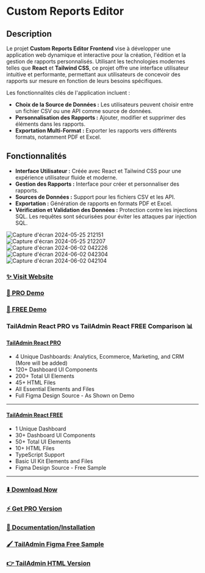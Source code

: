 # Custom Reports Editor 

## Description

Le projet **Custom Reports Editor Frontend** vise à développer une application web dynamique et interactive pour la création, l'édition et la gestion de rapports personnalisés. Utilisant les technologies modernes telles que **React** et **Tailwind CSS**, ce projet offre une interface utilisateur intuitive et performante, permettant aux utilisateurs de concevoir des rapports sur mesure en fonction de leurs besoins spécifiques.

Les fonctionnalités clés de l'application incluent :
- **Choix de la Source de Données :** Les utilisateurs peuvent choisir entre un fichier CSV ou une API comme source de données.
- **Personnalisation des Rapports :** Ajouter, modifier et supprimer des éléments dans les rapports.
- **Exportation Multi-Format :** Exporter les rapports vers différents formats, notamment PDF et Excel.

## Fonctionnalités

- **Interface Utilisateur :** Créée avec React et Tailwind CSS pour une expérience utilisateur fluide et moderne.
- **Gestion des Rapports :** Interface pour créer et personnaliser des rapports.
- **Sources de Données :** Support pour les fichiers CSV et les API.
- **Exportation :** Génération de rapports en formats PDF et Excel.
- **Vérification et Validation des Données :** Protection contre les injections SQL. Les requêtes sont sécurisées pour éviter les attaques par injection SQL.
 
![Capture d'écran 2024-05-25 212151](https://github.com/user-attachments/assets/967835e5-c825-40a9-becf-8f92ff979af2)
![Capture d'écran 2024-05-25 212207](https://github.com/user-attachments/assets/9a2b0878-e590-40d0-b774-0ad49df94474)
![Capture d'écran 2024-06-02 042226](https://github.com/user-attachments/assets/12b458fc-052c-49df-8ab4-8587c964c5df)
![Capture d'écran 2024-06-02 042304](https://github.com/user-attachments/assets/93cee2aa-e84c-47ec-9ab9-e920bb8b6c43)
![Capture d'écran 2024-06-02 042104](https://github.com/user-attachments/assets/2cc86053-a073-4c08-a59c-98af8b769df0)



### [✨ Visit Website](https://tailadmin.com/)
### [🚀 PRO Demo](https://react-demo.tailadmin.com/)
### [🚀 FREE Demo](https://free-react-demo.tailadmin.com/)

### TailAdmin React PRO vs TailAdmin React FREE Comparison 📊

#### [TailAdmin React PRO](https://react-demo.tailadmin.com/)
- 4 Unique Dashboards: Analytics, Ecommerce, Marketing, and CRM (More will be added)
- 120+ Dashboard UI Components
- 200+ Total UI Elements
- 45+ HTML Files
- All Essential Elements and Files
- Full Figma Design Source - As Shown on Demo

___

#### [TailAdmin React FREE](https://free-react-demo.tailadmin.com/)
- 1 Unique Dashboard
- 30+ Dashboard UI Components
- 50+ Total UI Elements 
- 10+ HTML Files
- TypeScript Support
- Basic UI Kit Elements and Files
- Figma Design Source - Free Sample
___

### [⬇️ Download Now](https://tailadmin.com/download)

### [⚡ Get PRO Version](https://tailadmin.com/pricing)

### [📄 Documentation/Installation](https://tailadmin.com/docs)

### [🖌️ TailAdmin Figma Free Sample](https://www.figma.com/community/file/1214477970819985778)

### [👉 TailAdmin HTML Version](https://github.com/TailAdmin/tailadmin-free-tailwind-dashboard-template)



